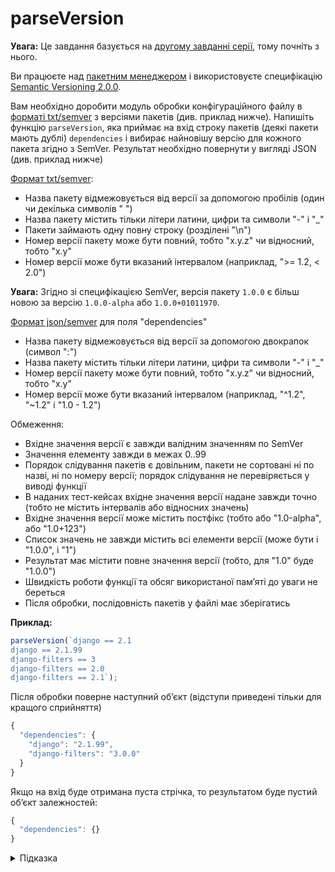 # parseVersion

**Увага:** Це завдання базується на [другому завданні серії](tracks/semver/selectVersion), тому почніть з нього.

Ви працюєте над [пакетним менеджером](https://uk.wikipedia.org/wiki/Система_керування_пакунками) і використовуєте специфікацію [Semantic Versioning 2.0.0](https://semver.org/spec/v2.0.0.html).

Вам необхідно доробити модуль обробки конфігураційного файлу в [форматі txt/semver](https://pip.pypa.io/en/stable/reference/requirements-file-format/) з версіями пакетів (див. приклад нижче). Напишіть функцію `parseVersion`, яка приймає на вхід строку пакетів (деякі пакети мають дублі) `dependencies` і вибирає найновішу версію для кожного пакета згідно з SemVer. Результат необхідно повернути у вигляді JSON (див. приклад нижче)

[Формат txt/semver](https://pip.pypa.io/en/stable/reference/requirement-specifiers/):

- Назва пакету відмежовується від версії за допомогою пробілів (один чи декілька символів " ")
- Назва пакету містить тільки літери латини, цифри та символи "-" і "_"
- Пакети займають одну повну строку (розділені "\n")
- Номер версії пакету може бути повний, тобто "x.y.z" чи відносний, тобто "x.y"
- Номер версії може бути вказаний інтервалом (наприклад, ">= 1.2, < 2.0")

**Увага:** Згідно зі специфікацією SemVer, версія пакету `1.0.0` є більш новою за версію `1.0.0-alpha` або `1.0.0+01011970`.

[Формат json/semver](https://docs.npmjs.com/specifying-dependencies-and-devdependencies-in-a-package-json-file) для поля "dependencies"

- Назва пакету відмежовується від версії за допомогою двокрапок (символ ":")
- Назва пакету містить тільки літери латини, цифри та символи "-" і "_"
- Номер версії пакету може бути повний, тобто "x.y.z" чи відносний, тобто "x.y"
- Номер версії може бути вказаний інтервалом (наприклад, "^1.2", "~1.2" і "1.0 - 1.2")

Обмеження:

- Вхідне значення версії є завжди валідним значенням по SemVer
- Значення елементу завжди в межах 0..99
- Порядок слідування пакетів є довільним, пакети не сортовані ні по назві, ні по номеру версії; порядок слідування не перевіряється у виводі функції
- В наданих тест-кейсах вхідне значення версії надане завжди точно (тобто не містить інтервалів або відносних значень)
- Вхідне значення версії може містить постфікс (тобто або "1.0-alpha", або "1.0+123")
- Список значень не завжди містить всі елементи версії (може бути і "1.0.0", і "1")
- Результат має містити повне значення версії (тобто, для "1.0" буде "1.0.0")
- Швидкість роботи функції та обсяг використаної памʼяті до уваги не береться
- Після обробки, послідовність пакетів у файлі має зберігатись

**Приклад:**

```js
parseVersion(`django == 2.1
django == 2.1.99
django-filters == 3
django-filters == 2.0
django-filters == 2.1`);
```

Після обробки поверне наступний обʼєкт (відступи приведені тільки для кращого сприйняття)

```js
{
  "dependencies": {
    "django": "2.1.99",
    "django-filters": "3.0.0"
  }
}
```

Якщо на вхід буде отримана пуста стрічка, то результатом буде пустий обʼєкт залежностей:

```js
{
  "dependencies": {}
}
```

<details>
  <summary>Підказка</summary>

---

  ## Алгоритм дій

  1. ...

</details>

